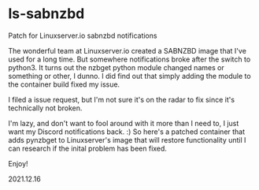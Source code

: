 # ls-sabnzbd
Patch for Linuxserver.io sabnzbd notifications

The wonderful team at Linuxserver.io created a SABNZBD image that I've used for a long time.  But somewhere notifications broke after the switch to python3.  It turns out the nzbget python module changed names or something or other, I dunno.  I did find out that simply adding the module to the container build fixed my issue.

I filed a issue request, but I'm not sure it's on the radar to fix since it's technically not broken.

I'm lazy, and don't want to fool around with it more than I need to, I just want my Discord notifications back.  :)  So here's a patched container that adds pynzbget to Linuxserver's image that will restore functionality until I can research if the inital problem has been fixed.

Enjoy!

2021.12.16
